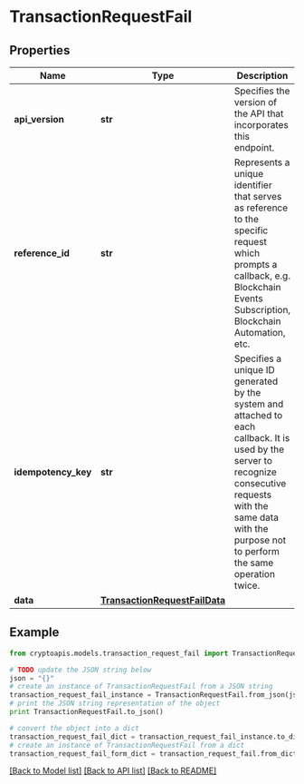 # TransactionRequestFail


## Properties
Name | Type | Description | Notes
------------ | ------------- | ------------- | -------------
**api_version** | **str** | Specifies the version of the API that incorporates this endpoint. | 
**reference_id** | **str** | Represents a unique identifier that serves as reference to the specific request which prompts a callback, e.g. Blockchain Events Subscription, Blockchain Automation, etc. | 
**idempotency_key** | **str** | Specifies a unique ID generated by the system and attached to each callback. It is used by the server to recognize consecutive requests with the same data with the purpose not to perform the same operation twice. | 
**data** | [**TransactionRequestFailData**](TransactionRequestFailData.md) |  | 

## Example

```python
from cryptoapis.models.transaction_request_fail import TransactionRequestFail

# TODO update the JSON string below
json = "{}"
# create an instance of TransactionRequestFail from a JSON string
transaction_request_fail_instance = TransactionRequestFail.from_json(json)
# print the JSON string representation of the object
print TransactionRequestFail.to_json()

# convert the object into a dict
transaction_request_fail_dict = transaction_request_fail_instance.to_dict()
# create an instance of TransactionRequestFail from a dict
transaction_request_fail_form_dict = transaction_request_fail.from_dict(transaction_request_fail_dict)
```
[[Back to Model list]](../README.md#documentation-for-models) [[Back to API list]](../README.md#documentation-for-api-endpoints) [[Back to README]](../README.md)


